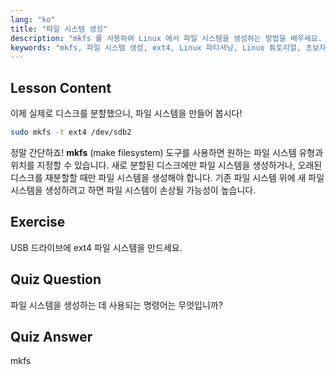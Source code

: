 ```yaml
---
lang: "ko"
title: "파일 시스템 생성"
description: "mkfs 를 사용하여 Linux 에서 파일 시스템을 생성하는 방법을 배우세요. 이 초보자 친화적인 가이드는 ext4 및 디스크 파티셔닝을 다룹니다. Linux 여정을 시작하세요!"
keywords: "mkfs, 파일 시스템 생성, ext4, Linux 파티셔닝, Linux 튜토리얼, 초보자 Linux, 디스크 관리, Linux 가이드"
---
```


## Lesson Content

이제 실제로 디스크를 분할했으니, 파일 시스템을 만들어 봅시다!

```bash
sudo mkfs -t ext4 /dev/sdb2
```

정말 간단하죠! **mkfs** (make filesystem) 도구를 사용하면 원하는 파일 시스템 유형과 위치를 지정할 수 있습니다. 새로 분할된 디스크에만 파일 시스템을 생성하거나, 오래된 디스크를 재분할할 때만 파일 시스템을 생성해야 합니다. 기존 파일 시스템 위에 새 파일 시스템을 생성하려고 하면 파일 시스템이 손상될 가능성이 높습니다.

## Exercise

USB 드라이브에 ext4 파일 시스템을 만드세요.

## Quiz Question

파일 시스템을 생성하는 데 사용되는 명령어는 무엇입니까?

## Quiz Answer

mkfs
